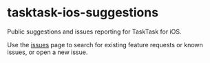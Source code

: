 # tasktask-ios-suggestions
Public suggestions and issues reporting for TaskTask for iOS.

Use the [issues](https://github.com/TaskTask/tasktask-ios-suggestions/issues) page to search for existing feature requests or known issues, or open a new issue.
